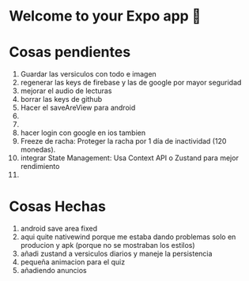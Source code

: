 # Welcome to your Expo app 👋

# Cosas pendientes
1. Guardar las versiculos con todo e imagen
2. regenerar las keys de firebase y las de google por mayor seguridad
3. mejorar el audio de lecturas
4. borrar las keys de github
5. Hacer el saveAreView para android
6. 
7. 
8. hacer login con google en ios tambien
9. Freeze de racha: Proteger la racha por 1 día de inactividad (120 monedas).
10. integrar State Management: Usa Context API o Zustand para mejor rendimiento
11. 


# Cosas Hechas

1. android save area fixed
2. aqui quite nativewind porque me estaba dando problemas solo en producion y apk (porque no se mostraban los estilos)
3. añadi zustand a versiculos diarios y maneje la persistencia
4. pequeña animacion para el quiz
5. añadiendo anuncios 